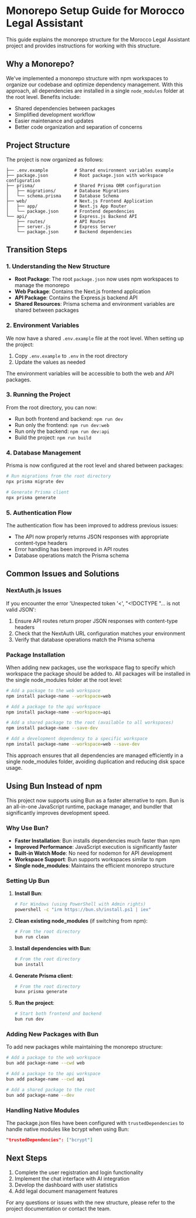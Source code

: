 # Monorepo Setup Guide for Morocco Legal Assistant

This guide explains the monorepo structure for the Morocco Legal Assistant project and provides instructions for working with this structure.

## Why a Monorepo?

We've implemented a monorepo structure with npm workspaces to organize our codebase and optimize dependency management. With this approach, all dependencies are installed in a single `node_modules` folder at the root level. Benefits include:

- Shared dependencies between packages
- Simplified development workflow
- Easier maintenance and updates
- Better code organization and separation of concerns

## Project Structure

The project is now organized as follows:

```
├── .env.example          # Shared environment variables example
├── package.json          # Root package.json with workspace configuration
├── prisma/               # Shared Prisma ORM configuration
│   ├── migrations/       # Database Migrations
│   └── schema.prisma     # Database Schema
├── web/                  # Next.js Frontend Application
│   ├── app/              # Next.js App Router
│   └── package.json      # Frontend dependencies
└── api/                  # Express.js Backend API
    ├── routes/           # API Routes
    ├── server.js         # Express Server
    └── package.json      # Backend dependencies
```

## Transition Steps

### 1. Understanding the New Structure

- **Root Package**: The root `package.json` now uses npm workspaces to manage the monorepo
- **Web Package**: Contains the Next.js frontend application
- **API Package**: Contains the Express.js backend API
- **Shared Resources**: Prisma schema and environment variables are shared between packages

### 2. Environment Variables

We now have a shared `.env.example` file at the root level. When setting up the project:

1. Copy `.env.example` to `.env` in the root directory
2. Update the values as needed

The environment variables will be accessible to both the web and API packages.

### 3. Running the Project

From the root directory, you can now:

- Run both frontend and backend: `npm run dev`
- Run only the frontend: `npm run dev:web`
- Run only the backend: `npm run dev:api`
- Build the project: `npm run build`

### 4. Database Management

Prisma is now configured at the root level and shared between packages:

```bash
# Run migrations from the root directory
npx prisma migrate dev

# Generate Prisma client
npx prisma generate
```

### 5. Authentication Flow

The authentication flow has been improved to address previous issues:

- The API now properly returns JSON responses with appropriate content-type headers
- Error handling has been improved in API routes
- Database operations match the Prisma schema

## Common Issues and Solutions

### NextAuth.js Issues

If you encounter the error 'Unexpected token '<', "<!DOCTYPE "... is not valid JSON':

1. Ensure API routes return proper JSON responses with content-type headers
2. Check that the NextAuth URL configuration matches your environment
3. Verify that database operations match the Prisma schema

### Package Installation

When adding new packages, use the workspace flag to specify which workspace the package should be added to. All packages will be installed in the single node_modules folder at the root level:

```bash
# Add a package to the web workspace
npm install package-name --workspace=web

# Add a package to the api workspace
npm install package-name --workspace=api

# Add a shared package to the root (available to all workspaces)
npm install package-name --save-dev

# Add a development dependency to a specific workspace
npm install package-name --workspace=web --save-dev
```

This approach ensures that all dependencies are managed efficiently in a single node_modules folder, avoiding duplication and reducing disk space usage.

## Using Bun Instead of npm

This project now supports using Bun as a faster alternative to npm. Bun is an all-in-one JavaScript runtime, package manager, and bundler that significantly improves development speed.

### Why Use Bun?

- **Faster Installation**: Bun installs dependencies much faster than npm
- **Improved Performance**: JavaScript execution is significantly faster
- **Built-in Watch Mode**: No need for nodemon for API development
- **Workspace Support**: Bun supports workspaces similar to npm
- **Single node_modules**: Maintains the efficient monorepo structure

### Setting Up Bun

1. **Install Bun**:
   ```bash
   # For Windows (using PowerShell with Admin rights)
   powershell -c "irm https://bun.sh/install.ps1 | iex"
   ```

2. **Clean existing node_modules** (if switching from npm):
   ```bash
   # From the root directory
   bun run clean
   ```

3. **Install dependencies with Bun**:
   ```bash
   # From the root directory
   bun install
   ```

4. **Generate Prisma client**:
   ```bash
   # From the root directory
   bunx prisma generate
   ```

5. **Run the project**:
   ```bash
   # Start both frontend and backend
   bun run dev
   ```

### Adding New Packages with Bun

To add new packages while maintaining the monorepo structure:

```bash
# Add a package to the web workspace
bun add package-name --cwd web

# Add a package to the api workspace
bun add package-name --cwd api

# Add a shared package to the root
bun add package-name --dev
```

### Handling Native Modules

The package.json files have been configured with `trustedDependencies` to handle native modules like bcrypt when using Bun:

```json
"trustedDependencies": ["bcrypt"]
```

## Next Steps

1. Complete the user registration and login functionality
2. Implement the chat interface with AI integration
3. Develop the dashboard with user statistics
4. Add legal document management features

For any questions or issues with the new structure, please refer to the project documentation or contact the team.
